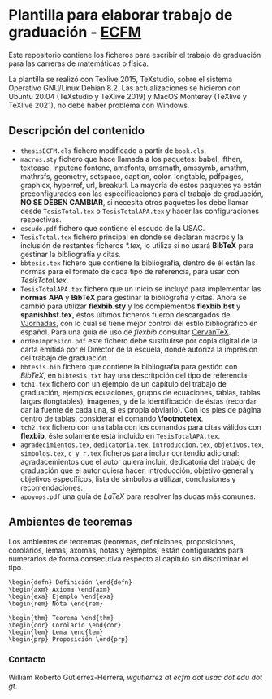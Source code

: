 # Plantilla para elaborar trabajo de graduación - [ECFM](https://ecfm.usac.edu.gt/)

Este repositorio contiene los ficheros para escribir el trabajo de graduación para las carreras de matemáticas o física.

La plantilla se realizó con Texlive 2015, TeXstudio, sobre el sistema Operativo GNU/Linux Debian 8.2. Las actualizaciones se hicieron con Ubuntu 20.04 (TeXstudio y TeXlive 2019) y MacOS Monterey (TeXlive y TeXlive 2021), no debe haber problema con Windows.

## Descripción del contenido

- `thesisECFM.cls` fichero modificado a partir de `book.cls`.
- `macros.sty` fichero que hace llamada a los paquetes: babel, ifthen, textcase, inputenc fontenc, amsfonts, amsmath, amssymb, amsthm, mathrsfs, geometry, setspace, caption, color, longtable, pdfpages, graphicx, hyperref, url, breakurl. La mayoría de estos paquetes ya están preconfigurados con las especificaciones para el trabajo de graduación, **NO SE DEBEN CAMBIAR**, si necesita otros paquetes los debe llamar desde `TesisTotal.tex` o `TesisTotalAPA.tex` y hacer las configuraciones respectivas.
- `escudo.pdf` fichero que contiene el escudo de la USAC.
- `TesisTotal.tex` fichero principal en donde se declaran macros y la inclusión de restantes ficheros _*.tex_, lo utiliza si no usará **BibTeX** para gestinar la bibliografía y citas.
- `bbtesis.tex` fichero que contiene la bibliografía, dentro de él están las normas para el formato de cada tipo de referencia, para usar con _TesisTotal.tex_.
- `TesisTotalAPA.tex` fichero que un inicio se incluyó para implementar las **normas APA** y  **BibTeX** para gestinar la bibliografía y citas. Ahora se cambió para utilizar **flexbib.sty** y los complementos **flexbib.bst** y **spanishbst.tex**, éstos últimos ficheros fueron descargados de [VJornadas](https://github.com/JornadasR/VJornadas), con lo cual se tiene mejor control del estilo bibliográfico en español. Para una guía de uso de _flexbib_ consultar [CervanTeX](http://www.cervantex.es/files/cervantex/texemplares6.pdf).
- `ordenImpresion.pdf` este fichero debe sustituirse por copia digital de la carta emitida por el Director de la escuela, donde autoriza la impresión del trabajo de graduación.
- `bbtesis.bib` fichero que contiene la bibliografía para gestión con _BibTeX_, en `bibtesis.txt` hay una descritpción del tipo de referencia.
- `tch1.tex` fichero con un ejemplo de un capítulo del trabajo de graduación, ejemplos ecuaciones, grupos de ecuaciones, tablas, tablas largas (longtables), imágenes, y de la identificación de éstas (recordar dar la fuente de cada una, si es propia obviarlo). Con los pies de página dentro de tablas, considerar el comando **\footnotetex**.
- `tch2.tex` fichero con una tabla con los comandos para citas válidos con **flexbib**, éste solamente está incluido en `TesisTotalAPA.tex`.
- `agradecimientos.tex`, `dedicatoria.tex`, `introduccion.tex`, `objetivos.tex`, `simbolos.tex`, `c_y_r.tex` ficheros para incluir contendio adicional: agradacemientos que el autor quiera incluir, dedicatoria del trabajo de graduación que el autor quiera hacer, introducción, objetivo general y objetivos específicos, lista de símbolos a utilizar, conclusiones y recomendaciones.
- `apoyops.pdf` una guía de _LaTeX_ para resolver las dudas más comunes.

## Ambientes de teoremas
Los ambientes de teoremas (teoremas, definiciones, proposiciones, corolarios, lemas, axomas, notas y ejemplos) están configurados para numerarlos de forma consecutiva respecto al capítulo sin discriminar el tipo.

```
\begin{defn} Definición \end{defn}
\begin{axm} Axioma \end{axm}
\begin{exa} Ejemplo \end{exa}
\begin{rem} Nota \end{rem}

\begin{thm} Teorema \end{thm}
\begin{cor} Corolario \end{cor}
\begin{lem} Lema \end{lem}
\begin{prp} Proposición \end{prp}
```

### Contacto

William Roberto Gutiérrez-Herrera, _wgutierrez at ecfm dot usac dot edu dot gt_.
